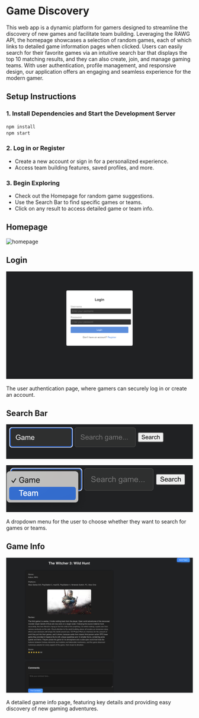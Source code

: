 # Game Discovery
This web app is a dynamic platform for gamers designed to streamline the discovery of new games and facilitate team building. Leveraging the RAWG API, the homepage showcases a selection of random games, each of which links to detailed game information pages when clicked. Users can easily search for their favorite games via an intuitive search bar that displays the top 10 matching results, and they can also create, join, and manage gaming teams. With user authentication, profile management, and responsive design, our application offers an engaging and seamless experience for the modern gamer.

## Setup Instructions

### 1. Install Dependencies and Start  the Development Server
```bash
npm install
npm start
```

### 2. Log in or Register
- Create a new account or sign in for a personalized experience.
- Access team building features, saved profiles, and more.

### 3. Begin Exploring
- Check out the Homepage for random game suggestions.
- Use the Search Bar to find specific games or teams.
- Click on any result to access detailed game or team info.

## Homepage
![homepage](resources/img/homepage.png)

## Login
![login](resources/img/login.png)

 The user authentication page, where gamers can securely log in or create an account.

 ## Search Bar
 ![searchbar1](resources/img/searchbar1.png)

 ![searchbar2](resources/img/searchbar2.png)
 
 A dropdown menu for the user to choose whether they want to search for games or teams.

 ## Game Info
 ![gameinfo](resources/img/gameinfo.png)

 A detailed game info page, featuring key details and providing easy discovery of new gaming adventures.